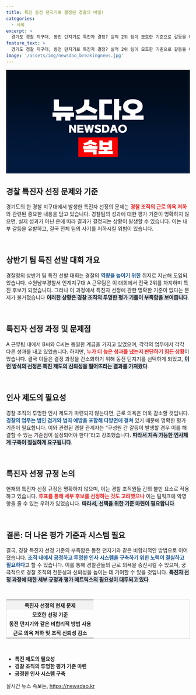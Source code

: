 ```yaml
---
title: 특진 동전 던지기로 결정된 경찰의 비밀!
categories:
  - 사회
excerpt: >
  경기도 경찰 지구대, 동전 던지기로 특진자 결정? 실적 2위 팀이 모호한 기준으로 갈등을 야기하며 근로 의욕을 떨어뜨리고 있다는 우려가 커지고 있다. 과연 이런 방식이 경찰의 신뢰를 지킬 수 있을까?
feature_text: >
  경기도 경찰 지구대, 동전 던지기로 특진자 결정? 실적 2위 팀이 모호한 기준으로 갈등을 야기하며 근로 의욕을 떨어뜨리고 있다는 우려가 커지고 있다. 과연 이런 방식이 경찰의 신뢰를 지킬 수 있을까?
image: '/assets/img/newsdao_breakingnews.jpg'
---
```


<p><img src="/assets/img/newsdao_breakingnews.jpg" alt="pcversion 속보" /></p>

<h2 data-ke-size="size26">경찰 특진자 선정 문제와 기준</h2>

<p data-ke-size="size16">경기도의 한 경찰 지구대에서 발생한 특진자 선정의 문제는 <b><span style="color: #ee2323;">경찰 조직의 근로 의욕 저하</span></b>와 관련된 중요한 내용을 담고 있습니다. 경찰팀의 성과에 대한 평가 기준이 명확하지 않으면, 실제 성과가 아닌 운에 따라 결과가 결정되는 상황이 발생할 수 있습니다. 이는 내부 갈등을 유발하고, 결국 전체 팀의 사기를 저하시킬 위험이 있습니다.</p>

<p data-ke-size="size16">&nbsp;</p>

<h2 data-ke-size="size26">상반기 팀 특진 선발 대회 개요</h2>

<p data-ke-size="size16">경찰청의 상반기 팀 특진 선발 대회는 경찰의 <b><span style="color: #1a5490;">역량을 높이기 위한</span></b> 취지로 지난해 도입되었습니다. 수원남부경찰서 인계지구대 A 근무팀은 이 대회에서 전국 2위를 차지하며 특진 후보가 되었습니다. 그러나 이 과정에서 특진자 선정에 관한 명확한 기준이 없다는 문제가 불거졌습니다 <b><span style="background-color: #21538527;">이러한 상황은 경찰 조직의 투명한 평가 기틀이 부족함을 보여줍니다</span></b>.</p>

<p data-ke-size="size16">&nbsp;</p>

<h2 data-ke-size="size26">특진자 선정 과정 및 문제점</h2>

<p data-ke-size="size16">A 근무팀 내에서 B씨와 C씨는 동일한 계급을 가지고 있었으며, 각각의 업무에서 각각 다른 성과를 내고 있었습니다. 하지만, <b><span style="color: #ee2323;">누가 더 높은 성과를 냈는지 판단하기 힘든 상황</span></b>이었습니다. 결국 이들은 결정 과정을 간소화하기 위해 동전 던지기를 선택하게 되었고, <b><span style="background-color: #21538527;">이런 방식의 선정은 특진 제도의 신뢰성을 떨어뜨리는 결과를 가져왔다</span></b>.</p>

<p data-ke-size="size16">&nbsp;</p>

<h2 data-ke-size="size26">인사 제도의 필요성</h2>

<p data-ke-size="size16">경찰 조직의 투명한 인사 제도가 마련되지 않는다면, 근로 의욕은 더욱 감소할 것입니다. <b><span style="color: #1a5490;">경찰의 업무는 범인 검거와 범죄 예방을 포함해 다방면에 걸쳐</span></b> 있기 때문에 명확한 평가 기준이 필요합니다. 이와 관련된 경찰 관계자는 “구성원 간 갈등이 발생할 경우 이를 해결할 수 있는 기준점이 설정되어야 한다”라고 강조했습니다. <b><span style="background-color: #21538527;">따라서 지속 가능한 인사체계 구축이 절실하게 요구됩니다</span></b>.</p>

<p data-ke-size="size16">&nbsp;</p>

<h2 data-ke-size="size26">특진자 선정 규정 논의</h2>

<p data-ke-size="size16">현재의 특진자 선정 규정은 명확하지 않으며, 이는 경찰 조직원들 간의 불만 요소로 작용하고 있습니다. <b><span style="color: #ee2323;">투표를 통해 세부 후보를 선정하는 것도 고려했으나</span></b> 이는 팀워크에 악영향을 줄 수 있는 우려가 있었습니다. <b><span style="background-color: #21538527;">따라서, 선택을 위한 기준 마련이 필요합니다</span></b>.</p>

<p data-ke-size="size16">&nbsp;</p>

<h2 data-ke-size="size26">결론: 더 나은 평가 기준과 시스템 필요</h2>

<p data-ke-size="size16">결국, 경찰 특진자 선정 기준의 부족함은 동전 던지기와 같은 비합리적인 방법으로 이어졌습니다. <b><span style="color: #1a5490;">조직 내에서 공정하고 투명한 인사 시스템을 구축하기 위한 노력이 절실하고 필요하다</span></b>고 할 수 있습니다. 이를 통해 경찰관들의 근로 의욕을 증진시킬 수 있으며, 궁극적으로 경찰 조직의 전문성과 신뢰성을 높이는 데 기여할 수 있을 것입니다. <b><span style="background-color: #21538527;">특진자 선정 과정에 대한 세부 규정과 평가 매트릭스의 필요성이 대두되고 있다</span></b>.</p>

<p data-ke-size="size16">&nbsp;</p>

<table style="width: 100%; border: 1px solid #ddd; border-collapse: collapse;">
    <tr>
        <th style="text-align: center; background-color: #f2f2f2;">특진자 선정의 현재 문제</th>
    </tr>
    <tr>
        <td style="text-align: center; height: 17px;"><b>모호한 선정 기준</b></td>
    </tr>
    <tr>
        <td style="text-align: center; height: 17px;"><b>동전 던지기와 같은 비합리적 방법 사용</b></td>
    </tr>
    <tr>
        <td style="text-align: center; height: 17px;"><b>근로 의욕 저하 및 조직 신뢰성 감소</b></td>
    </tr>
</table>

<p data-ke-size="size16">&nbsp;</p>

<ul>
    <li><b>특진 제도의 필요성</b></li>
    <li><b>경찰 조직의 투명한 평가 기준 마련</b></li>
    <li><b>공정한 인사 시스템 구축</b></li>
</ul>
실시간 뉴스 속보는, <a href="https://newsdao.kr" rel="dofollow">https://newsdao.kr</a>


